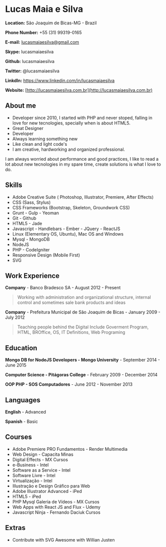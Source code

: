 # Lucas Maia e Silva

**Location:** São Joaquim de Bicas-MG - Brazil

**Phone Number:** +55 (31) 99319-0165

**E-mail:** lucasmaiaesilva@gmail.com

**Skype:** lucasmaiaesilva

**Github:** lucasmaiaesilva

**Twitter:** @lucasmaiaesilva

**LinkdIn:** https://www.linkedin.com/in/lucasmaiaesilva

**Website:** [http://lucasmaiaesilva.com.br](http://lucasmaiaesilva.com.br)

## About me

* Developer since 2010, I started with PHP and never stoped, falling in love for new tecnologies, specially when is about HTML5.
* Great Designer
* Developer 
* Always learning something new
* Like clean and light code's 
* I am creative, hardworking and organized professional.

I am always worried about performance and good practices, I like to read a lot about new tecnologies in my spare time, create solutions is what I love to do.


## Skills

* Adobe Creative Suite ( Photoshop, Illustrator, Premiere, After Effects)
* CSS (Sass, Stylus)
* CSS Frameworks (Bootstrap, Skeleton, Groundwork CSS)
* Grunt - Gulp - Yeoman
* Git - Github
* HTML5 - Jade
* Javascript - Handlebars - Ember - JQuery - ReactJS
* Linux (Elementary OS, Ubuntu), Mac OS and Windows
* Mysql - MongoDB
* NodeJS
* PHP - CodeIgniter
* Responsive Design (Mobile First)
* SVG


## Work Experience

**Company** - Banco Bradesco SA - August 2012 - Present

> Working with administration and organizational structure, internal control and sometimes sale bank products and ideas


**Company** - Prefeitura Municipal de São Joaquim de Bicas - January 2009 - July 2012

> Teaching people behind the Digital Include Goverment Program, HTML, BROffice, OS, IT Definitions, Web Programing 

## Education

**Mongo DB for NodeJS Developers - Mongo University** - September 2014 - June 2015

**Computer Science - Pitágoras College** - February 2009 - December 2014

**OOP PHP - SOS Computadores** - June 2012 - November 2013

## Languages

**English** - Advanced

**Spanish** - Basic

## Courses

* Adobe Premiere PRO Fundamentos - Render Multimedia
* Web Design - Capacita Minas
* Digital Effects - MX Cursos
* e-Business - Intel
* Software as a Service - Intel
* Software Livre - Intel
* Virtualização - Intel
* Illustração e Design Gráfico para Web
* Adobe Illustrator Advanced - iPed
* HTML5 - iPed
* PHP Mysql Galeria de Vídeos - MX Cursos
* Web Apps with React JS and Flux - Udemy
* Javascript Ninja - Fernando Daciuk Cursos

## Extras

* Contribute with SVG Awesome with Willian Justen
